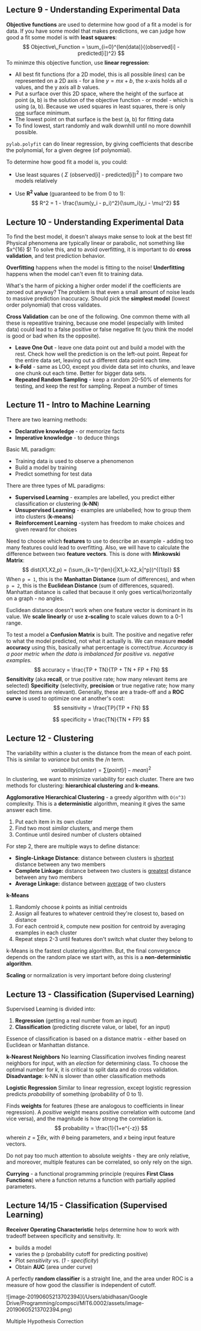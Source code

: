 ## Lecture 9 - Understanding Experimental Data

**Objective functions** are used to determine how good of a fit a model is for data. If you have some model that makes predictions, we can judge how good a fit some model is with **least squares**:
$$
Objective\_Function = \sum_{i=0}^{len(data)}{(observed[i] - predicted[i])^2}
$$
To minimze this objective function, use **linear regression**:

- All best fit functions (for a 2D model, this is all possible *lines*) can be represented on a 2D axis - for a line $y = mx + b$, the x-axis holds all *a* values, and the y axis all *b* values.
- Put a surface over this 2D space, where the height of the surface at point (a, b) is the solution of the objective function - or model - which is using (a, b). Because we used squares in least squares, there is only <u>one</u> surface minimum.
- The lowest point on that surface is the best (a, b) for fitting data
- To find lowest, start randomly and walk downhill until no more downhill possible.

`pylab.polyfit` can do linear regression, by giving coefficients that describe the polynomial, for a given degree (of polynomial).

To determine how good  fit a model is, you could:

- Use least squares ( $\Sigma$ (observed[i] - predicted[i])$^2$ ) to compare two models relatively

- Use **R$^2$ value** (guaranteed to be from 0 to 1):
  $$
  R^2 = 1 - \frac{\sum(y_i - p_i)^2}{\sum_i(y_i - \mu)^2}
  $$
  

## Lecture 10 - Understanding Experimental Data

To find the best model, it doesn't always make sense to look at the best fit! Physical phenomena are typically linear or parabolic, not something like $x^{16} $! To solve this, and to avoid overfitting, it is important to do **cross validation**, and test prediction behavior.

**Overfitting** happens when the model is fitting to the noise! **Underfitting** happens when the model can't even fit to training data.

What's the harm of picking a higher order model if the coefficients are zeroed out anyway? The problem is that even a small amount of noise leads to massive prediction inaccuracy. Should pick the **simplest model** (lowest order polynomial) that cross validates.

**Cross Validation** can be one of the following. One common theme with all these is repeatitive training, because one model (especially with limited data) could lead to a false positive or false negative fit (you think the model is good or bad when its the opposite).

- **Leave One Out** - leave one data point out and build a model with the rest. Check how well the prediction is on the left-out point. Repeat for the entire data set, leaving out a different data point each time.
- **k-Fold** - same as LOO, except you divide data set into chunks, and leave one chunk out each time. Better for bigger data sets.
- **Repeated Random Sampling** - keep a random 20-50% of elements for testing, and keep the rest for sampling. Repeat a number of times

## Lecture 11 - Intro to Machine Learning

There are two learning methods:

- **Declarative knowledge** - or memorize facts
- **Imperative knowledge** - to deduce things

Basic ML paradigm:

- Training data is used to observe a phenomenon
- Build a model by training
- Predict something for test data

There are three types of ML paradigms:

- **Supervised Learning** - examples are labelled, you predict either classification or clustering (**k-NN**)
- **Unsupervised Learning** - examples are unlabelled; how to group them into clusters (**k-means**)
- **Reinforcement Learning** -system has freedom to make choices and given reward for choices

Need to choose which **features** to use to describe an example - adding too many features could lead to overfitting. Also, we will have to calculate the difference between two **feature vectors**. This is done with **Minkowski Matrix**:
$$
dist(X1,X2,p) = (\sum_{k=1}^{len}{|X1_k-X2_k|^p})^{(1/p)}
$$
When `p = 1`, this is the **Manhattan Distance** (sum of differences), and when `p = 2`, this is the **Euclidean Distance** (sum of differences, squared). Manhattan distance is called that because it only goes vertical/horizontally on a graph - no angles.

Euclidean distance doesn't work when one feature vector is dominant in its value. We **scale linearly** or use **z-scaling** to scale values down to a 0-1 range.

To test a model a **Confusion Matrix** is built. The positive and negative refer to what the model predicted, not what it actually is. We can measure **model accuracy** using this, basically what percentage is correct/*true*. *Accuracy is a poor metric when the data is imbalanced for positive vs. negative examples.*
$$
accuracy = \frac{TP + TN}{TP + TN + FP + FN}
$$
**Sensitivity** (aka **recall**, or true positive rate; how many relevant items are selected)
**Specificity** (selectivity, **precision** or true negative rate; how many selected items are relevant).
Generally, these are a trade-off and a **ROC curve** is used to optimize one at another's cost:
$$
sensitivity = \frac{TP}{TP + FN}
$$

$$
specificity = \frac{TN}{TN + FP}
$$

## Lecture 12 - Clustering

The variability within a cluster is the distance from the mean of each point. This is similar to *variance* but omits the $/n$ term.
$$
variability(cluster) = \sum{(point[i] - mean)^2}
$$
In clustering, we want to minimize variability for each cluster. There are two methods for clustering: **hierarchical clustering** and **k-means**.

**Agglomorative Hierarchical Clustering** - a greedy algorithm with `O(n^3)` complexity. This is a **deterministic** algorithm, meaning it gives the same answer each time.

1. Put each item in its own cluster
2. Find two most *similar* clusters, and merge them
3. Continue until desired number of clusters obtained

For step 2, there are multiple ways to define distance:

- **Single-Linkage Distance**: distance between clusters is <u>shortest</u> distance between any two members
- **Complete Linkage:** distance between two clusters is <u>greatest</u> distance between any two members
- **Average Linkage:** distance between <u>average</u> of two clusters

**k-Means** 

1. Randomly choose *k* points as initial centroids
2. Assign all features to whatever centroid they're closest to, based on distance
3. For each centroid *k*, compute new position for centroid by averaging examples in each cluster
4. Repeat steps 2-3 until features don't switch what cluster they belong to

k-Means is the fastest clustering algorithm. But, the final convergence depends on the random place we start with, as this is a **non-deterministic algorithm**.

**Scaling** or normalization is very important before doing clustering!

## Lecture 13 - Classification (Supervised Learning)

Supervised Learning is divided into:

1. **Regression** (getting a real number from an input)
2. **Classification** (predicting discrete value, or label, for an input)

Essence of classification is based on a distance matrix - either based on Euclidean or Manhattan distance.

**k-Nearest Neighbors**
No learning
Classification involves finding nearest neighbors for input, with an *election* for determining class.
To choose the optimal number for *k*, it is critical to split data and do cross validation.
**Disadvantage**: k-NN is slower than other classification methods



**Logistic Regression**
Similar to linear regression, except logistic regression predicts *probability* of something (probability of 0 to 1).

Finds **weights** for features (these are analogous to coefficients in linear regression). A *positive* weight means positive correlation with outcome (and vice versa), and the magnitude is how strong the correlation is.
$$
probability = \frac{1}{1+e^{-z}}
$$
wherein *z* = $\sum{\theta x}$, with $\theta$ being parameters, and *x* being input feature vectors.

Do not pay too much attention to absolute weights - they are only relative, and moreover, multiple features can be correlated, so only rely on the sign.



**Currying** - a functional programming principle (requires **First Class Functions**) where a function returns a function with partially applied parameters.

## Lecture 14/15 - Classification (Supervised Learning)

**Receiver Operating Characteristic** helps determine how to work with tradeoff between specificity and sensitivity. It:

- builds a model
- varies the p (probability cutoff for predicting positive)
- Plot *sensitivity* vs. (*1 - specificity*)
- Obtain **AUC** (area under curve)

A perfectly **random classifier** is a straight line, and the area under ROC is a measure of how good the classifier is independent of cutoff.

![image-20190605213702394](/Users/abidhasan/Google Drive/Programming/compsci/MIT6.0002/assets/image-20190605213702394.png)

Multiple Hypothesis Correction